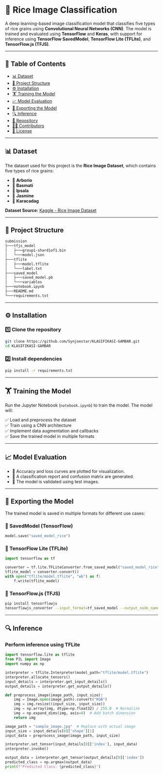 # 🌾 Rice Image Classification

A deep learning-based image classification model that classifies five types of rice grains using **Convolutional Neural Networks (CNN)**. The model is trained and evaluated using **TensorFlow** and **Keras**, with support for inference using **TensorFlow SavedModel**, **TensorFlow Lite (TFLite)**, and **TensorFlow.js (TFJS)**.

---

## 📑 Table of Contents

- [📊 Dataset](#-dataset)
- [📁 Project Structure](#-project-structure)
- [⚙️ Installation](#-installation)
- [🏋️ Training the Model](#-training-the-model)
- [📈 Model Evaluation](#-model-evaluation)
- [🚀 Exporting the Model](#-exporting-the-model)
- [🔍 Inference](#-inference)
- [📂 Repository](#-repository)
- [👨‍💻 Contributors](#-contributors)
- [📜 License](#-license)

---

## 📊 Dataset

The dataset used for this project is the **Rice Image Dataset**, which contains five types of rice grains:

- 🌾 **Arborio**
- 🌾 **Basmati**
- 🌾 **Ipsala**
- 🌾 **Jasmine**
- 🌾 **Karacadag**

**Dataset Source:** [Kaggle - Rice Image Dataset](https://www.kaggle.com/datasets/muratkokludataset/rice-image-dataset)

---

## 📁 Project Structure

```bash
submission
├───tfjs_model
│   ├───group1-shard1of1.bin
│   └───model.json
├───tflite
│   ├───model.tflite
│   └───label.txt
├───saved_model
│   ├───saved_model.pb
│   └───variables
├───notebook.ipynb
├───README.md
└───requirements.txt
```

---

## ⚙️ Installation

### 1️⃣ Clone the repository

```bash
git clone https://github.com/Synjoestar/KLASIFIKASI-GAMBAR.git
cd KLASIFIKASI-GAMBAR
```

### 2️⃣ Install dependencies

```bash
pip install -r requirements.txt
```

---

## 🏋️ Training the Model

Run the Jupyter Notebook (`notebook.ipynb`) to train the model. The model will:

✅ Load and preprocess the dataset  
✅ Train using a CNN architecture  
✅ Implement data augmentation and callbacks  
✅ Save the trained model in multiple formats  

---

## 📈 Model Evaluation

- 🔹 Accuracy and loss curves are plotted for visualization.
- 🔹 A classification report and confusion matrix are generated.
- 🔹 The model is validated using test images.

---

## 🚀 Exporting the Model

The trained model is saved in multiple formats for different use cases:

### 📌 SavedModel (TensorFlow)

```python
model.save("saved_model_rice")
```

### 📌 TensorFlow Lite (TFLite)

```python
import tensorflow as tf

converter = tf.lite.TFLiteConverter.from_saved_model("saved_model_rice")
tflite_model = converter.convert()
with open("tflite/model.tflite", "wb") as f:
    f.write(tflite_model)
```

### 📌 TensorFlow.js (TFJS)

```bash
pip install tensorflowjs
tensorflowjs_converter --input_format=tf_saved_model --output_node_names='Predictions' --saved_model_tags=serve saved_model_rice tfjs_model
```

---

## 🔍 Inference

### Perform inference using TFLite

```python
import tensorflow.lite as tflite
from PIL import Image
import numpy as np

interpreter = tflite.Interpreter(model_path="tflite/model.tflite")
interpreter.allocate_tensors()
input_details = interpreter.get_input_details()
output_details = interpreter.get_output_details()

def preprocess_image(image_path, input_size):
    img = Image.open(image_path).convert("RGB")
    img = img.resize((input_size, input_size))
    img = np.array(img, dtype=np.float32) / 255.0  # Normalize
    img = np.expand_dims(img, axis=0)  # Add batch dimension
    return img

image_path = "sample_image.jpg"  # Replace with actual image
input_size = input_details[0]['shape'][1]  
input_data = preprocess_image(image_path, input_size)

interpreter.set_tensor(input_details[0]['index'], input_data)
interpreter.invoke()

output_data = interpreter.get_tensor(output_details[0]['index'])
predicted_class = np.argmax(output_data)
print(f"Predicted Class: {predicted_class}")
